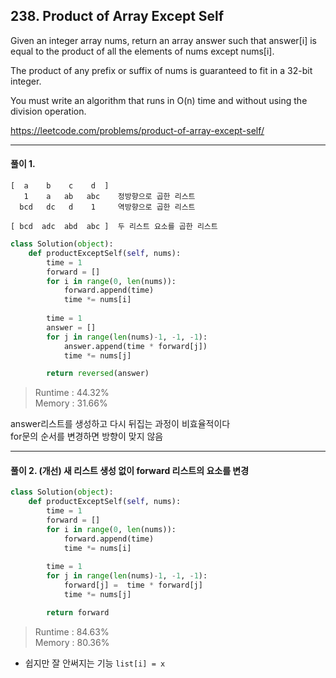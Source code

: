 ## 238. Product of Array Except Self

Given an integer array nums, return an array answer such that answer[i] is equal to the product of all the elements of nums except nums[i].

The product of any prefix or suffix of nums is guaranteed to fit in a 32-bit integer.

You must write an algorithm that runs in O(n) time and without using the division operation.

https://leetcode.com/problems/product-of-array-except-self/

---


#### 풀이 1. 
```
[  a    b    c    d  ]   
   1    a   ab   abc    정방향으로 곱한 리스트
  bcd   dc   d    1     역방향으로 곱한 리스트
 
[ bcd  adc  abd  abc ]  두 리스트 요소를 곱한 리스트
```

```python
class Solution(object):
    def productExceptSelf(self, nums):
        time = 1
        forward = []
        for i in range(0, len(nums)):
            forward.append(time)
            time *= nums[i]
        
        time = 1
        answer = []
        for j in range(len(nums)-1, -1, -1):
            answer.append(time * forward[j])
            time *= nums[j]

        return reversed(answer)
```

> Runtime : 44.32%  
Memory : 31.66%

answer리스트를 생성하고 다시 뒤집는 과정이 비효율적이다  
for문의 순서를 변경하면 방향이 맞지 않음

---

#### 풀이 2. (개선) 새 리스트 생성 없이 forward 리스트의 요소를 변경

```python
class Solution(object):
    def productExceptSelf(self, nums):
        time = 1
        forward = []
        for i in range(0, len(nums)):
            forward.append(time)
            time *= nums[i]
        
        time = 1
        for j in range(len(nums)-1, -1, -1):
            forward[j] =  time * forward[j]
            time *= nums[j]

        return forward
```

> Runtime : 84.63%  
Memory : 80.36%

* 쉽지만 잘 안써지는 기능 `list[i] = x` 
